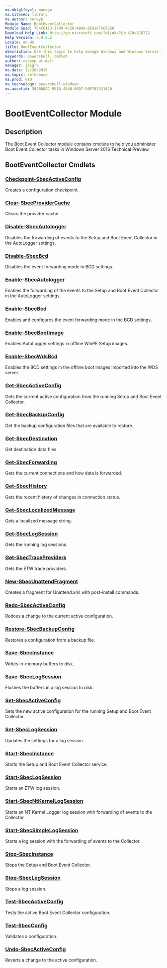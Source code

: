 ```yaml
---
ms.mktglfcycl: manage
ms.sitesec: library
ms.author: coreyp
Module Name: BootEventCollector
Module Guid: 7E4C6113-1789-4C2D-ABAA-BEA1EF5C62E8
Download Help Link: http://go.microsoft.com/fwlink/?LinkId=518772
Help Version: 5.0.0.2
Locale: en-US
title: BootEventCollector
description: Use this topic to help manage Windows and Windows Server technologies with Windows PowerShell.
keywords: powershell, cmdlet
author: coreyp-at-msft
manager: jasgro
ms.date: 12/20/2016
ms.topic: reference
ms.prod: w10
ms.technology: powershell-windows
ms.assetid: 394B60AC-9516-494B-86D7-50F767321820
---
```


# BootEventCollector Module
## Description
The Boot Event Collector module contains cmdlets to help you administer Boot Event Collector tasks in Windows Server 2016 Technical Preview.

## BootEventCollector Cmdlets
### [Checkpoint-SbecActiveConfig](./Checkpoint-SbecActiveConfig.md)
Creates a configuration checkpoint.

### [Clear-SbecProviderCache](./Clear-SbecProviderCache.md)
Clears the provider cache.

### [Disable-SbecAutologger](./Disable-SbecAutologger.md)
Disables the forwarding of events to the Setup and Boot Event Collector in the AutoLogger settings.

### [Disable-SbecBcd](./Disable-SbecBcd.md)
Disables the event forwarding mode in BCD settings.

### [Enable-SbecAutologger](./Enable-SbecAutologger.md)
Enables the forwarding of the events to the Setup and Boot Event Collector in the AutoLogger settings.

### [Enable-SbecBcd](./Enable-SbecBcd.md)
Enables and configures the event forwarding mode in the BCD settings.

### [Enable-SbecBootImage](./Enable-SbecBootImage.md)
Enables AutoLogger settings in offline WinPE Setup images.

### [Enable-SbecWdsBcd](./Enable-SbecWdsBcd.md)
Enables the BCD settings in the offline boot images imported into the WDS server.

### [Get-SbecActiveConfig](./Get-SbecActiveConfig.md)
Gets the current active configuration from the running Setup and Boot Event Collector.

### [Get-SbecBackupConfig](./Get-SbecBackupConfig.md)
Get the backup configuration files that are available to restore.

### [Get-SbecDestination](./Get-SbecDestination.md)
Get destination data files.

### [Get-SbecForwarding](./Get-SbecForwarding.md)
Gets the current connections and how data is forwarded.

### [Get-SbecHistory](./Get-SbecHistory.md)
Gets the recent history of changes in connection status.

### [Get-SbecLocalizedMessage](./Get-SbecLocalizedMessage.md)
Gets a localized message string.

### [Get-SbecLogSession](./Get-SbecLogSession.md)
Gets the running log sessions.

### [Get-SbecTraceProviders](./Get-SbecTraceProviders.md)
Gets the ETW trace providers.

### [New-SbecUnattendFragment](./New-SbecUnattendFragment.md)
Creates a fragment for Unattend.xml with post-install commands.

### [Redo-SbecActiveConfig](./Redo-SbecActiveConfig.md)
Redoes a change to the current active configuration.

### [Restore-SbecBackupConfig](./Restore-SbecBackupConfig.md)
Restores a configuration from a backup file.

### [Save-SbecInstance](./Save-SbecInstance.md)
Writes in-memory buffers to disk.

### [Save-SbecLogSession](./Save-SbecLogSession.md)
Flushes the buffers in a log session to disk.

### [Set-SbecActiveConfig](./Set-SbecActiveConfig.md)
Sets the new active configuration for the running Setup and Boot Event Collector.

### [Set-SbecLogSession](./Set-SbecLogSession.md)
Updates the settings for a log session.

### [Start-SbecInstance](./Start-SbecInstance.md)
Starts the Setup and Boot Event Collector service.

### [Start-SbecLogSession](./Start-SbecLogSession.md)
Starts an ETW log session.

### [Start-SbecNtKernelLogSession](./Start-SbecNtKernelLogSession.md)
Starts an NT Kernel Logger log session with forwarding of events to the Collector.

### [Start-SbecSimpleLogSession](./Start-SbecSimpleLogSession.md)
Starts a log session with the forwarding of events to the Collector.

### [Stop-SbecInstance](./Stop-SbecInstance.md)
Stops the Setup and Boot Event Collector.

### [Stop-SbecLogSession](./Stop-SbecLogSession.md)
Stops a log session.

### [Test-SbecActiveConfig](./Test-SbecActiveConfig.md)
Tests the active Boot Event Collector configuration.

### [Test-SbecConfig](./Test-SbecConfig.md)
Validates a configuration.

### [Undo-SbecActiveConfig](./Undo-SbecActiveConfig.md)
Reverts a change to the active configuration.



